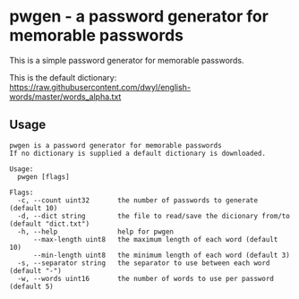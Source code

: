 # pwgen - a password generator for memorable passwords

This is a simple password generator for memorable passwords.

This is the default dictionary: https://raw.githubusercontent.com/dwyl/english-words/master/words_alpha.txt

## Usage

```
pwgen is a password generator for memorable passwords
If no dictionary is supplied a default dictionary is downloaded.

Usage:
  pwgen [flags]

Flags:
  -c, --count uint32       the number of passwords to generate (default 10)
  -d, --dict string        the file to read/save the dicionary from/to (default "dict.txt")
  -h, --help               help for pwgen
      --max-length uint8   the maximum length of each word (default 10)
      --min-length uint8   the minimum length of each word (default 3)
  -s, --separator string   the separator to use between each word (default "-")
  -w, --words uint16       the number of words to use per password (default 5)
```
